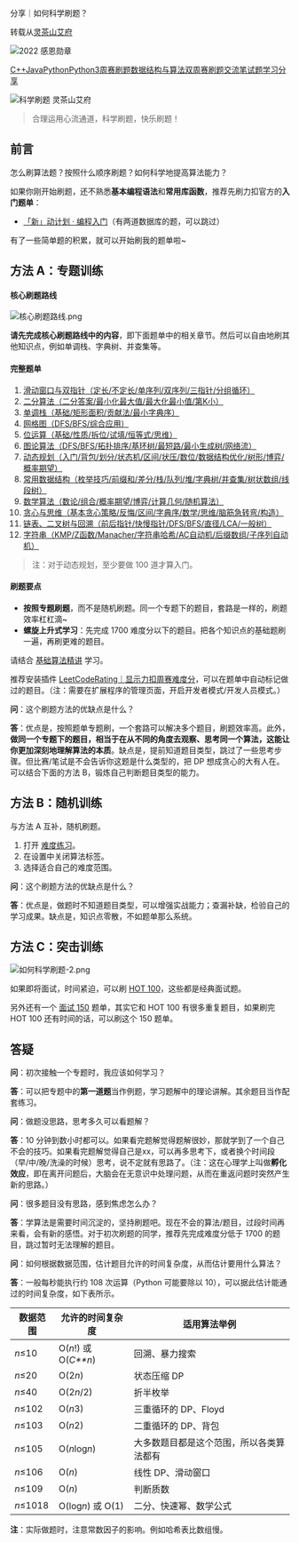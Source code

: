 分享｜如何科学刷题？

转载从[灵茶山艾府](https://leetcode.cn/u/endlesscheng/)

![2022 感恩勋章](https://pic.leetcode.cn/1672297038-gOvOPc-%E6%8E%A5%E5%8F%97%E6%84%9F%E6%81%A9sm.png)



[C++](https://leetcode.cn/discuss/topic/cpp/)[Java](https://leetcode.cn/discuss/topic/java/)[Python](https://leetcode.cn/discuss/topic/python/)[Python3](https://leetcode.cn/discuss/topic/python3/)[周赛](https://leetcode.cn/discuss/topic/zhou-sai/)[刷题](https://leetcode.cn/discuss/topic/shua-ti/)[数据结构与算法](https://leetcode.cn/discuss/topic/shu-ju-jie-gou-yu-suan-fa/)[双周赛](https://leetcode.cn/discuss/topic/shuang-zhou-sai/)[刷题交流](https://leetcode.cn/discuss/topic/shua-ti-jiao-liu/)[笔试题](https://leetcode.cn/discuss/topic/bi-shi-ti-2/)[学习分享](https://leetcode.cn/discuss/topic/study-sharing/)

![科学刷题 灵茶山艾府](https://pic.leetcode.cn/1720231746-FwkEem-%E5%BF%83%E6%B5%81.jpg)

> 合理运用心流通道，科学刷题，快乐刷题！

## 前言

怎么刷算法题？按照什么顺序刷题？如何科学地提高算法能力？

如果你刚开始刷题，还不熟悉**基本编程语法**和**常用库函数**，推荐先刷力扣官方的**入门题单**：

- [「新」动计划 · 编程入门](https://leetcode.cn/studyplan/primers-list/)（有两道数据库的题，可以跳过）

有了一些简单题的积累，就可以开始刷我的题单啦~

## 方法 A：专题训练

#### 核心刷题路线

![核心刷题路线.png](https://pic.leetcode.cn/1741315303-gDhXSh-%E5%A6%82%E4%BD%95%E7%A7%91%E5%AD%A6%E5%88%B7%E9%A2%98-3.png)

**请先完成核心刷题路线中的内容**，即下面题单中的相关章节。然后可以自由地刷其他知识点，例如单调栈、字典树、并查集等。

#### 完整题单

1. [滑动窗口与双指针（定长/不定长/单序列/双序列/三指针/分组循环）](https://leetcode.cn/circle/discuss/0viNMK/)
2. [二分算法（二分答案/最小化最大值/最大化最小值/第K小）](https://leetcode.cn/circle/discuss/SqopEo/)
3. [单调栈（基础/矩形面积/贡献法/最小字典序）](https://leetcode.cn/circle/discuss/9oZFK9/)
4. [网格图（DFS/BFS/综合应用）](https://leetcode.cn/circle/discuss/YiXPXW/)
5. [位运算（基础/性质/拆位/试填/恒等式/思维）](https://leetcode.cn/circle/discuss/dHn9Vk/)
6. [图论算法（DFS/BFS/拓扑排序/基环树/最短路/最小生成树/网络流）](https://leetcode.cn/circle/discuss/01LUak/)
7. [动态规划（入门/背包/划分/状态机/区间/状压/数位/数据结构优化/树形/博弈/概率期望）](https://leetcode.cn/circle/discuss/tXLS3i/)
8. [常用数据结构（枚举技巧/前缀和/差分/栈/队列/堆/字典树/并查集/树状数组/线段树）](https://leetcode.cn/circle/discuss/mOr1u6/)
9. [数学算法（数论/组合/概率期望/博弈/计算几何/随机算法）](https://leetcode.cn/circle/discuss/IYT3ss/)
10. [贪心与思维（基本贪心策略/反悔/区间/字典序/数学/思维/脑筋急转弯/构造）](https://leetcode.cn/circle/discuss/g6KTKL/)
11. [链表、二叉树与回溯（前后指针/快慢指针/DFS/BFS/直径/LCA/一般树）](https://leetcode.cn/circle/discuss/K0n2gO/)
12. [字符串（KMP/Z函数/Manacher/字符串哈希/AC自动机/后缀数组/子序列自动机）](https://leetcode.cn/circle/discuss/SJFwQI/)

> 注：对于动态规划，至少要做 100 道才算入门。

#### 刷题要点

- **按照专题刷题**，而不是随机刷题。同一个专题下的题目，套路是一样的，刷题效率杠杠滴~
- **螺旋上升式学习**：先完成 1700 难度分以下的题目。把各个知识点的基础题刷一遍，再刷更难的题目。

请结合 [基础算法精讲](https://leetcode.cn/link/?target=https%3A%2F%2Fwww.bilibili.com%2Fvideo%2FBV1bP411c7oJ%2F) 学习。

推荐安装插件 [LeetCodeRating｜显示力扣周赛难度分](https://leetcode.cn/link/?target=https%3A%2F%2Fscriptcat.org%2Fzh-CN%2Fscript-show-page%2F2778)，可以在题单中自动标记做过的题目。（注：需要在扩展程序的管理页面，开启开发者模式/开发人员模式。）

**问**：这个刷题方法的优缺点是什么？

**答**：优点是，按照题单专题刷，一个套路可以解决多个题目，刷题效率高。此外，**做同一个专题下的题目，相当于在从不同的角度去观察、思考同一个算法，这能让你更加深刻地理解算法的本质**。缺点是，提前知道题目类型，跳过了一些思考步骤。但比赛/笔试是不会告诉你这题是什么类型的，把 DP 想成贪心的大有人在。可以结合下面的方法 B，锻炼自己判断题目类型的能力。

## 方法 B：随机训练

与方法 A 互补，随机刷题。

1. 打开 [难度练习](https://leetcode.cn/link/?target=https%3A%2F%2Fhuxulm.github.io%2Flc-rating%2Fzen)。
2. 在设置中关闭算法标签。
3. 选择适合自己的难度范围。

**问**：这个刷题方法的优缺点是什么？

**答**：优点是，做题时不知道题目类型，可以增强实战能力；查漏补缺，检验自己的学习成果。缺点是，知识点零散，不如题单那么系统。

## 方法 C：突击训练

![如何科学刷题-2.png](https://pic.leetcode.cn/1740366413-ciMsTC-%E5%A6%82%E4%BD%95%E7%A7%91%E5%AD%A6%E5%88%B7%E9%A2%98-2.png)

如果即将面试，时间紧迫，可以刷 [HOT 100](https://leetcode.cn/studyplan/top-100-liked/)，这些都是经典面试题。

另外还有一个 [面试 150](https://leetcode.cn/studyplan/top-interview-150/) 题单，其实它和 HOT 100 有很多重复题目，如果刷完 HOT 100 还有时间的话，可以刷这个 150 题单。

## 答疑

**问**：初次接触一个专题时，我应该如何学习？

**答**：可以把专题中的**第一道题**当作例题，学习题解中的理论讲解。其余题目当作配套练习。

**问**：做题没思路，思考多久可以看题解？

**答**：10 分钟到数小时都可以。如果看完题解觉得题解很妙，那就学到了一个自己不会的技巧。如果看完题解觉得自己是xx，可以再多思考下，或者换个时间段（早/中/晚/洗澡的时候）思考，说不定就有思路了。（注：这在心理学上叫做**孵化效应**，即在离开问题后，大脑会在无意识中处理问题，从而在重返问题时突然产生新的思路。）

**问**：很多题目没有思路，感到焦虑怎么办？

**答**：学算法是需要时间沉淀的，坚持刷题吧。现在不会的算法/题目，过段时间再来看，会有新的感悟。对于初次刷题的同学，推荐先完成难度分低于 1700 的题目，跳过暂时无法理解的题目。

**问**：如何根据数据范围，估计题目允许的时间复杂度，从而估计要用什么算法？

**答**：一般每秒能执行约 108 次运算（Python 可能要除以 10），可以据此估计能通过的时间复杂度，如下表所示。

| 数据范围 | 允许的时间复杂度     | 适用算法**举例**                         |
| -------- | -------------------- | ---------------------------------------- |
| *n*≤10   | O(*n*!) 或 O(*C**n*) | 回溯、暴力搜索                           |
| *n*≤20   | O(2*n*)              | 状态压缩 DP                              |
| *n*≤40   | O(2*n*/2)            | 折半枚举                                 |
| *n*≤102  | O(*n*3)              | 三重循环的 DP、Floyd                     |
| *n*≤103  | O(*n*2)              | 二重循环的 DP、背包                      |
| *n*≤105  | O(*n*log*n*)         | 大多数题目都是这个范围，所以各类算法都有 |
| *n*≤106  | O(*n*)               | 线性 DP、滑动窗口                        |
| *n*≤109  | O(*n*)               | 判断质数                                 |
| *n*≤1018 | O(log*n*) 或 O(1)    | 二分、快速幂、数学公式                   |

**注**：实际做题时，注意常数因子的影响。例如哈希表比数组慢。